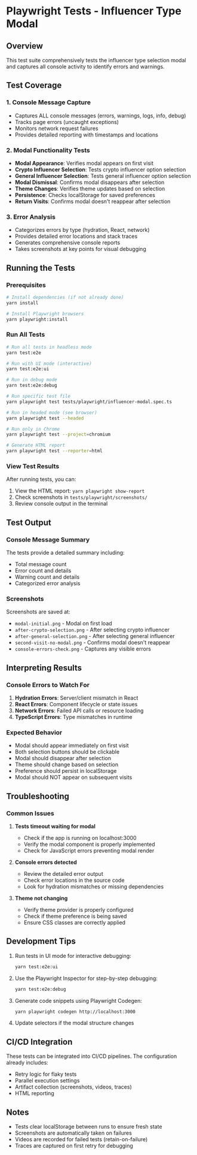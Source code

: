 # Playwright Tests - Influencer Type Modal

## Overview
This test suite comprehensively tests the influencer type selection modal and captures all console activity to identify errors and warnings.

## Test Coverage

### 1. Console Message Capture
- Captures ALL console messages (errors, warnings, logs, info, debug)
- Tracks page errors (uncaught exceptions)
- Monitors network request failures
- Provides detailed reporting with timestamps and locations

### 2. Modal Functionality Tests
- **Modal Appearance**: Verifies modal appears on first visit
- **Crypto Influencer Selection**: Tests crypto influencer option selection
- **General Influencer Selection**: Tests general influencer option selection
- **Modal Dismissal**: Confirms modal disappears after selection
- **Theme Changes**: Verifies theme updates based on selection
- **Persistence**: Checks localStorage for saved preferences
- **Return Visits**: Confirms modal doesn't reappear after selection

### 3. Error Analysis
- Categorizes errors by type (hydration, React, network)
- Provides detailed error locations and stack traces
- Generates comprehensive console reports
- Takes screenshots at key points for visual debugging

## Running the Tests

### Prerequisites
```bash
# Install dependencies (if not already done)
yarn install

# Install Playwright browsers
yarn playwright:install
```

### Run All Tests
```bash
# Run all tests in headless mode
yarn test:e2e

# Run with UI mode (interactive)
yarn test:e2e:ui

# Run in debug mode
yarn test:e2e:debug

# Run specific test file
yarn playwright test tests/playwright/influencer-modal.spec.ts

# Run in headed mode (see browser)
yarn playwright test --headed

# Run only in Chrome
yarn playwright test --project=chromium

# Generate HTML report
yarn playwright test --reporter=html
```

### View Test Results
After running tests, you can:
1. View the HTML report: `yarn playwright show-report`
2. Check screenshots in `tests/playwright/screenshots/`
3. Review console output in the terminal

## Test Output

### Console Message Summary
The tests provide a detailed summary including:
- Total message count
- Error count and details
- Warning count and details
- Categorized error analysis

### Screenshots
Screenshots are saved at:
- `modal-initial.png` - Modal on first load
- `after-crypto-selection.png` - After selecting crypto influencer
- `after-general-selection.png` - After selecting general influencer
- `second-visit-no-modal.png` - Confirms modal doesn't reappear
- `console-errors-check.png` - Captures any visible errors

## Interpreting Results

### Console Errors to Watch For
1. **Hydration Errors**: Server/client mismatch in React
2. **React Errors**: Component lifecycle or state issues
3. **Network Errors**: Failed API calls or resource loading
4. **TypeScript Errors**: Type mismatches in runtime

### Expected Behavior
- Modal should appear immediately on first visit
- Both selection buttons should be clickable
- Modal should disappear after selection
- Theme should change based on selection
- Preference should persist in localStorage
- Modal should NOT appear on subsequent visits

## Troubleshooting

### Common Issues

1. **Tests timeout waiting for modal**
   - Check if the app is running on localhost:3000
   - Verify the modal component is properly implemented
   - Check for JavaScript errors preventing modal render

2. **Console errors detected**
   - Review the detailed error output
   - Check error locations in the source code
   - Look for hydration mismatches or missing dependencies

3. **Theme not changing**
   - Verify theme provider is properly configured
   - Check if theme preference is being saved
   - Ensure CSS classes are correctly applied

## Development Tips

1. Run tests in UI mode for interactive debugging:
   ```bash
   yarn test:e2e:ui
   ```

2. Use the Playwright Inspector for step-by-step debugging:
   ```bash
   yarn test:e2e:debug
   ```

3. Generate code snippets using Playwright Codegen:
   ```bash
   yarn playwright codegen http://localhost:3000
   ```

4. Update selectors if the modal structure changes

## CI/CD Integration
These tests can be integrated into CI/CD pipelines. The configuration already includes:
- Retry logic for flaky tests
- Parallel execution settings
- Artifact collection (screenshots, videos, traces)
- HTML reporting

## Notes
- Tests clear localStorage between runs to ensure fresh state
- Screenshots are automatically taken on failures
- Videos are recorded for failed tests (retain-on-failure)
- Traces are captured on first retry for debugging